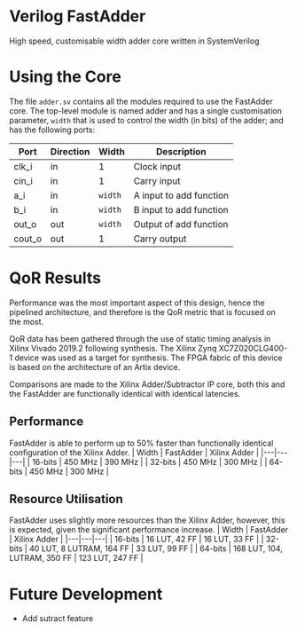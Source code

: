 
# Verilog FastAdder
High speed, customisable width adder core written in SystemVerilog

# Using the Core
The file `adder.sv` contains all the modules required to use the FastAdder core. The top-level module is named adder and has a single customisation parameter, `width` that is used to control the width (in bits) of the adder; and has the following ports:

| Port | Direction | Width | Description |
|---|---|---|---|
| clk_i | in | 1 | Clock input |
| cin_i | in | 1 | Carry input |
| a_i | in | `width` | A input to add function |
| b_i | in | `width` | B input to add function |
| out_o | out | `width` | Output of add function |
| cout_o | out | 1 | Carry output |

# QoR Results
Performance was the most important aspect of this design, hence the pipelined architecture, and therefore is the QoR metric that is focused on the most.

QoR data has been gathered through the use of static timing analysis in Xilinx Vivado 2019.2 following synthesis. The Xilinx Zynq XC7Z020CLG400-1 device was used as a target for synthesis. The FPGA fabric of this device is based on the architecture of an Artix device.

Comparisons are made to the Xilinx Adder/Subtractor IP core, both this and the FastAdder are functionally identical with identical latencies. 
## Performance
FastAdder is able to perform up to 50% faster than functionally identical configuration of the Xilinx Adder.
| Width | FastAdder | Xilinx Adder |
|---|---|---|
| 16-bits | 450 MHz | 390 MHz |
| 32-bits | 450 MHz | 300 MHz |
| 64-bits | 450 MHz | 300 MHz |

## Resource Utilisation
FastAdder uses slightly more resources than the Xilinx Adder, however, this is expected, given the significant performance increase.
| Width | FastAdder | Xilinx Adder |
|---|---|---|
| 16-bits | 16 LUT, 42 FF | 16 LUT, 33 FF |
| 32-bits | 40 LUT, 8 LUTRAM, 164 FF | 33 LUT, 99 FF |
| 64-bits | 168 LUT, 104, LUTRAM, 350 FF | 123 LUT, 247 FF |

# Future Development
- Add sutract feature
